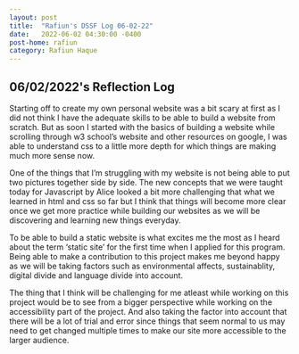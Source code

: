 ```yaml
---
layout: post
title:  "Rafiun's DSSF Log 06-02-22"
date:   2022-06-02 04:30:00 -0400
post-home: rafiun
category: Rafiun Haque
---
```

## 06/02/2022's Reflection Log

Starting off to create my own personal website was a bit scary at first as I did not think I have the adequate skills to be able to build a website from scratch. But as soon I started with the basics of building a website while scrolling through w3 school’s website and other resources on google, I was able to understand css to a little more depth for which things are making much more sense now.

One of the things that I’m struggling with my website is not being able to put two pictures together side by side. The new concepts that we were taught today for Javascript by Alice looked a bit more challenging that what we learned in html and css so far but I think that things will become more clear once we get more practice while building our websites as we will be discovering and learning new things everyday.

To be able to build a static website is what excites me the most as I heard about the term ‘static site’ for the first time when I applied for this program. Being able to make a contribution to this project makes me beyond happy as we will be taking factors such as environmental affects, sustainablity, digital divide and language divide into account.

The thing that I think will be challenging for me atleast while working on this project would be to see from a bigger perspective while working on the accessibility part of the project. And also taking the factor into account that there will be a lot of trial and error since things that seem normal to us may need to get changed multiple times to make our site more accessible to the larger audience.
